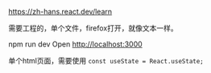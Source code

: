 

https://zh-hans.react.dev/learn



需要工程的，单个文件，firefox打开，就像文本一样。


npm run dev
Open [http://localhost:3000](http://localhost:3000) 



单个html页面，需要使用 `const useState = React.useState;`




